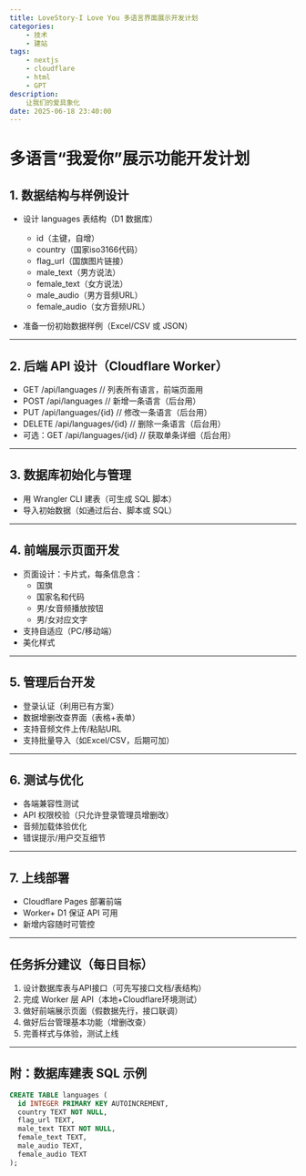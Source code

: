 ```yaml
---
title: LoveStory-I Love You 多语言界面展示开发计划
categories: 
    - 技术
    - 建站
tags: 
    - nextjs
    - cloudflare
    - html
    - GPT
description: 
    让我们的爱具象化
date: 2025-06-18 23:40:00
---
```


# 多语言“我爱你”展示功能开发计划

## 1. 数据结构与样例设计

- 设计 languages 表结构（D1 数据库）
    - id（主键，自增）
    - country（国家iso3166代码）
    - flag_url（国旗图片链接）
    - male_text（男方说法）
    - female_text（女方说法）
    - male_audio（男方音频URL）
    - female_audio（女方音频URL）

- 准备一份初始数据样例（Excel/CSV 或 JSON）

---

## 2. 后端 API 设计（Cloudflare Worker）

- GET /api/languages              // 列表所有语言，前端页面用
- POST /api/languages             // 新增一条语言（后台用）
- PUT /api/languages/{id}         // 修改一条语言（后台用）
- DELETE /api/languages/{id}      // 删除一条语言（后台用）
- 可选：GET /api/languages/{id}   // 获取单条详细（后台用）

---

## 3. 数据库初始化与管理

- 用 Wrangler CLI 建表（可生成 SQL 脚本）
- 导入初始数据（如通过后台、脚本或 SQL）

---

## 4. 前端展示页面开发

- 页面设计：卡片式，每条信息含：
    - 国旗
    - 国家名和代码
    - 男/女音频播放按钮
    - 男/女对应文字
- 支持自适应（PC/移动端）
- 美化样式

---

## 5. 管理后台开发

- 登录认证（利用已有方案）
- 数据增删改查界面（表格+表单）
- 支持音频文件上传/粘贴URL
- 支持批量导入（如Excel/CSV，后期可加）

---

## 6. 测试与优化

- 各端兼容性测试
- API 权限校验（只允许登录管理员增删改）
- 音频加载体验优化
- 错误提示/用户交互细节

---

## 7. 上线部署

- Cloudflare Pages 部署前端
- Worker+ D1 保证 API 可用
- 新增内容随时可管控

---

## 任务拆分建议（每日目标）

1. 设计数据库表与API接口（可先写接口文档/表结构）
2. 完成 Worker 层 API（本地+Cloudflare环境测试）
3. 做好前端展示页面（假数据先行，接口联调）
4. 做好后台管理基本功能（增删改查）
5. 完善样式与体验，测试上线

---

## 附：数据库建表 SQL 示例

```sql
CREATE TABLE languages (
  id INTEGER PRIMARY KEY AUTOINCREMENT,
  country TEXT NOT NULL,
  flag_url TEXT,
  male_text TEXT NOT NULL,
  female_text TEXT,
  male_audio TEXT,
  female_audio TEXT
);
```